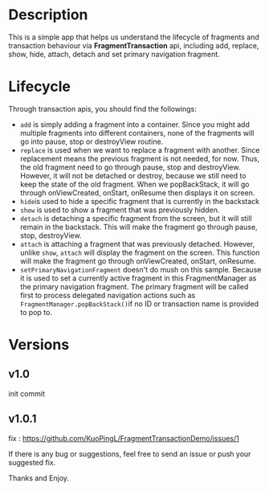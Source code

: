 # Description

This is a simple app that helps us understand the lifecycle of fragments and  transaction behaviour via **FragmentTransaction** api, including add, replace, show, hide, attach, detach and set primary navigation fragment.

# Lifecycle

Through transaction apis, you should find the followings:
- `add` is simply adding a fragment into a container. Since you might add multiple fragments into different containers, none of the fragments will go into pause, stop or destroyView routine.
- `replace` is used when we want to replace a fragment with another. Since replacement means the previous fragment is not needed, for now. Thus, the old fragment need to go through pause, stop and destroyView. However, it will not be detached or destroy, because we still need to keep the state of the old fragment. When we popBackStack, it will go through onViewCreated, onStart, onResume then displays it on screen.
- `hide`is used to hide a specific fragment that is currently in the backstack 
- `show` is used to show a fragment that was previously hidden.
- `detach` is detaching a specific fragment from the screen, but it will still remain in the backstack. This will make the fragment go through pause, stop, destroyView.
- `attach` is attaching a fragment that was previously detached. However, unlike `show`, `attach` will display the fragment on the screen. This function will make the fragment go through onViewCreated, onStart, onResume.
- `setPrimaryNavigationFragment` doesn't do mush on this sample. Because it is used to set a currently active fragment in this FragmentManager as the primary navigation fragment. The primary fragment will be called first to process delegated navigation actions such as `FragmentManager.popBackStack()`if no ID or transaction name is provided to pop to.

# Versions
## v1.0
init commit 

## v1.0.1
fix : https://github.com/KuoPingL/FragmentTransactionDemo/issues/1


If there is any bug or suggestions, feel free to send an issue or push your suggested fix.

Thanks and Enjoy.
